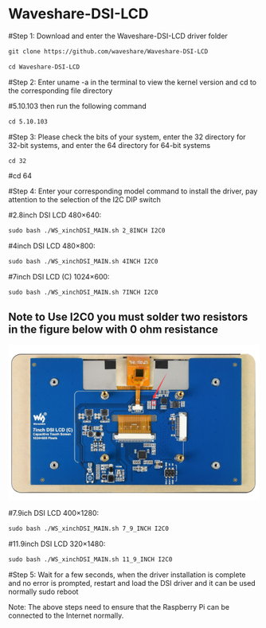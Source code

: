 # Waveshare-DSI-LCD

#Step 1: Download and enter the Waveshare-DSI-LCD driver folder

```html
git clone https://github.com/waveshare/Waveshare-DSI-LCD
```

```html
cd Waveshare-DSI-LCD
```

#Step 2: Enter uname -a in the terminal to view the kernel version and cd to the corresponding file directory

#5.10.103 then run the following command

```html
cd 5.10.103
```

#Step 3: Please check the bits of your system, enter the 32 directory for 32-bit systems, and enter the 64 directory for 64-bit systems

```html
cd 32
```
#cd 64

#Step 4: Enter your corresponding model command to install the driver, pay attention to the selection of the I2C DIP switch

#2.8inch DSI LCD 480×640:

```html
sudo bash ./WS_xinchDSI_MAIN.sh 2_8INCH I2C0
```
#4inch DSI LCD 480×800:

```html
sudo bash ./WS_xinchDSI_MAIN.sh 4INCH I2C0
```
#7inch DSI LCD (C) 1024×600: 

```html
sudo bash ./WS_xinchDSI_MAIN.sh 7INCH I2C0
```
  ## Note to Use I2C0 you must solder two resistors in the figure below with 0 ohm resistance
  
  ![Solder Jumpers](https://github.com/Musicislife6984/Waveshare-DSI-LCD/blob/main/7inch_DSI_LCD_C_FAQ_1.png)
  
#7.9ich DSI LCD 400×1280:

```html
sudo bash ./WS_xinchDSI_MAIN.sh 7_9_INCH I2C0
```
#11.9inch DSI LCD 320×1480:

```html
sudo bash ./WS_xinchDSI_MAIN.sh 11_9_INCH I2C0
```

#Step 5: Wait for a few seconds, when the driver installation is complete and no error is prompted, restart and load the DSI driver and it can be used normally
sudo reboot

Note: The above steps need to ensure that the Raspberry Pi can be connected to the Internet normally.
